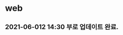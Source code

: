 # web
2021-06-012 14:30 부로 업데이트 완료.
-------------------------------------------------------------------------------------
